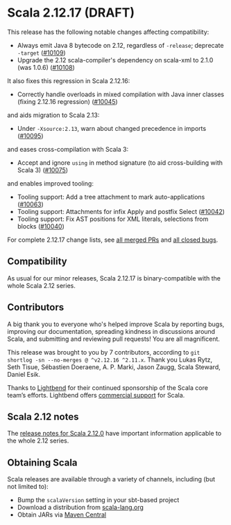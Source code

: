 # Scala 2.12.17 (DRAFT)

This release has the following notable changes affecting compatibility:

* Always emit Java 8 bytecode on 2.12, regardless of `-release`; deprecate `-target` ([#10109](https://github.com/scala/scala/pull/10109))
* Upgrade the 2.12 scala-compiler's dependency on scala-xml to 2.1.0 (was 1.0.6) ([#10108](https://github.com/scala/scala/pull/10108))

It also fixes this regression in Scala 2.12.16:

* Correctly handle overloads in mixed compilation with Java inner classes (fixing 2.12.16 regression) ([#10045](https://github.com/scala/scala/pull/10045))

and aids migration to Scala 2.13:

* Under `-Xsource:2.13`, warn about changed precedence in imports ([#10095](https://github.com/scala/scala/pull/10095))

and eases cross-compilation with Scala 3:

* Accept and ignore `using` in method signature (to aid cross-building with Scala 3) ([#10075](https://github.com/scala/scala/pull/10075))

and enables improved tooling:

* Tooling support: Add a tree attachment to mark auto-applications ([#10063](https://github.com/scala/scala/pull/10063))
* Tooling support: Attachments for infix Apply and postfix Select ([#10042](https://github.com/scala/scala/pull/10042))
* Tooling support: Fix AST positions for XML literals, selections from blocks ([#10040](https://github.com/scala/scala/pull/10040))

For complete 2.12.17 change lists, see [all merged PRs](https://github.com/scala/scala/pulls?q=is%3Amerged%20milestone%3A2.12.17) and [all closed bugs](https://github.com/scala/bug/issues?utf8=%E2%9C%93&q=is%3Aclosed+milestone%3A2.12.17).

## Compatibility

As usual for our minor releases, Scala 2.12.17 is binary-compatible with the whole Scala 2.12 series.

## Contributors

A big thank you to everyone who's helped improve Scala by reporting bugs, improving our documentation, spreading kindness in discussions around Scala, and submitting and reviewing pull requests! You are all magnificent.

This release was brought to you by 7 contributors, according to `git shortlog -sn --no-merges @ ^v2.12.16 ^2.11.x`. Thank you Lukas Rytz, Seth Tisue, Sébastien Doeraene, A. P. Marki, Jason Zaugg, Scala Steward, Daniel Esik.

Thanks to [Lightbend](https://www.lightbend.com/scala) for their continued sponsorship of the Scala core team’s efforts. Lightbend offers [commercial support](https://www.lightbend.com/lightbend-platform-subscription) for Scala.

## Scala 2.12 notes

The [release notes for Scala 2.12.0](https://github.com/scala/scala/releases/v2.12.0) have important information applicable to the whole 2.12 series.

## Obtaining Scala

Scala releases are available through a variety of channels, including (but not limited to):

* Bump the `scalaVersion` setting in your sbt-based project
* Download a distribution from [scala-lang.org](http://scala-lang.org/download/2.12.17.html)
* Obtain JARs via [Maven Central](http://search.maven.org/#search%7Cga%7C1%7Cg%3A%22org.scala-lang%22%20AND%20v%3A%222.12.17%22)
